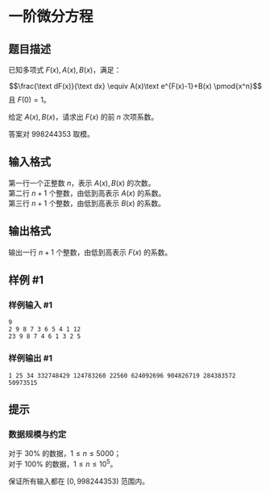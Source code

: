 # 一阶微分方程

## 题目描述

已知多项式 $F(x),A(x),B(x)$，满足：

$$\frac{\text dF(x)}{\text dx} \equiv A(x)\text e^{F(x)-1}+B(x) \pmod{x^n}$$
且 $F(0)=1$。

给定 $A(x),B(x)$，请求出 $F(x)$ 的前 $n$ 次项系数。

答案对 $998244353$ 取模。

## 输入格式

第一行一个正整数 $n$，表示 $A(x),B(x)$ 的次数。  
第二行 $n+1$ 个整数，由低到高表示 $A(x)$ 的系数。  
第三行 $n+1$ 个整数，由低到高表示 $B(x)$ 的系数。

## 输出格式

输出一行 $n+1$ 个整数，由低到高表示 $F(x)$ 的系数。

## 样例 #1

### 样例输入 #1
```
9
2 9 8 7 3 6 5 4 1 12
23 9 8 7 4 6 1 3 2 5
```

### 样例输出 #1

```
1 25 34 332748429 124783260 22560 624092696 904826719 284383572 50973515
```

## 提示

### 数据规模与约定
对于 $30\%$ 的数据，$1\le n \le 5000$；  
对于 $100\%$ 的数据，$1\le n \le 10^5$。

保证所有输入都在 $[0,998244353)$ 范围内。

